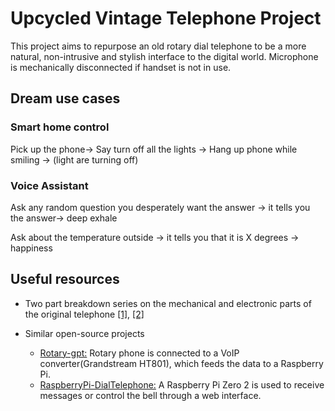 # Upcycled Vintage Telephone Project

This project aims to repurpose an old rotary dial telephone to be a more natural, non-intrusive and stylish interface to the digital world. Microphone is mechanically disconnected if handset is not in use.



## Dream use cases
### Smart home control

Pick up the phone-> Say turn off all the lights -> Hang up phone while smiling -> (light are turning off)

### Voice Assistant

Ask any random question you desperately want the answer -> it tells you the answer-> deep exhale

Ask about the temperature outside -> it tells you that it is X degrees -> happiness



## Useful resources

* Two part breakdown series on the mechanical and electronic parts of the original telephone [[1]](https://dodlithr.blogspot.com/2015/04/how-dial-phone-works.html#more), [[2]](https://dodlithr.blogspot.com/2015/05/how-dial-phone-works-22.html)

* Similar open-source projects

    * [Rotary-gpt:](https://github.com/tcz/rotary-gpt) Rotary phone is connected to a VoIP converter(Grandstream HT801), which feeds the data to a Raspberry Pi.
    * [RaspberryPi-DialTelephone:](https://github.com/CrazyRobMiles/RaspberryPi-DialTelephone) A Raspberry Pi Zero 2 is used to receive messages or control the bell through a web interface.